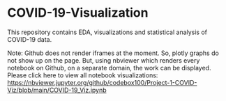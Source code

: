 # COVID-19-Visualization

This repository contains EDA, visualizations and statistical analysis of COVID-19 data.

Note: Github does not render iframes at the moment. So, plotly graphs do not show up on the page. But, using nbviewer which renders every notebook on Github, on a separate domain, the work can be displayed. Please click here to view all notebook visualizations: https://nbviewer.jupyter.org/github/codebox100/Project-1-COVID-Viz/blob/main/COVID-19_Viz.ipynb
